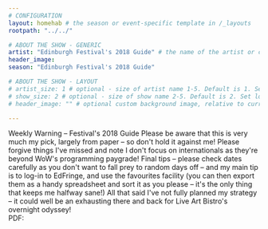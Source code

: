 ```yaml
---
# CONFIGURATION
layout: homehab # the season or event-specific template in /_layouts
rootpath: "../../"

# ABOUT THE SHOW - GENERIC
artist: "Edinburgh Festival's 2018 Guide" # the name of the artist or company
header_image:   
season: "Edinburgh Festival's 2018 Guide" 

# ABOUT THE SHOW - LAYOUT
# artist_size: 1 # optional - size of artist name 1-5. Default is 1. Set longer names to lower values
# show_size: 2 # optional - size of show name 2-5. Default is 2. Set longer names to lower values
# header_image: "" # optional custom background image, relative to current page

---
```

Weekly Warning – Festival's 2018 Guide
Please be aware that this is very much my pick, largely from paper – so don't hold it against me! Please forgive things I've missed and note I don't focus on internationals as they're beyond WoW's programming paygrade! Final tips – please check dates carefully as you don't want to fall prey to random days off – and my main tip is to log-in to EdFringe, and use the favourites facility (you can then export them as a handy spreadsheet and sort it as you please – it's the only thing that keeps me halfway sane!) All that said I've not fully planned my strategy – it could well be an exhausting there and back for Live Art Bistro's overnight odyssey!        
PDF:
